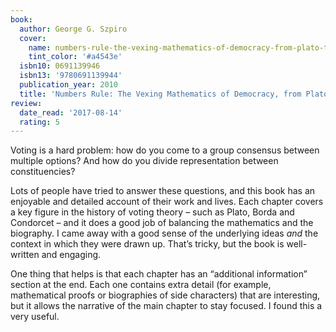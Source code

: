 ```yaml
---
book:
  author: George G. Szpiro
  cover:
    name: numbers-rule-the-vexing-mathematics-of-democracy-from-plato-to-the-present.jpg
    tint_color: '#a4543e'
  isbn10: 0691139946
  isbn13: '9780691139944'
  publication_year: 2010
  title: 'Numbers Rule: The Vexing Mathematics of Democracy, from Plato to the Present'
review:
  date_read: '2017-08-14'
  rating: 5
---
```


Voting is a hard problem: how do you come to a group consensus between multiple options? And how do you divide representation between constituencies?

Lots of people have tried to answer these questions, and this book has an enjoyable and detailed account of their work and lives. Each chapter covers a key figure in the history of voting theory – such as Plato, Borda and Condorcet – and it does a good job of balancing the mathematics and the biography. I came away with a good sense of the underlying ideas *and* the context in which they were drawn up. That’s tricky, but the book is well-written and engaging.

One thing that helps is that each chapter has an “additional information” section at the end. Each one contains extra detail (for example, mathematical proofs or biographies of side characters) that are interesting, but it allows the narrative of the main chapter to stay focused. I found this a very useful.